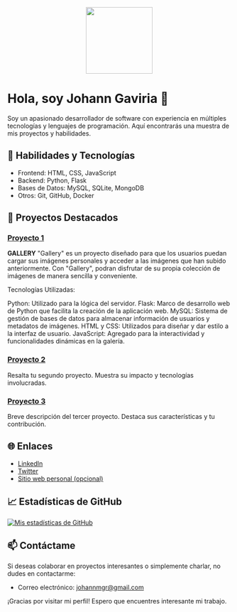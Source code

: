 <p align="center">
  <img src="https://your-profile-image-url.com" width="150" height="150">
</p>

# Hola, soy Johann Gaviria 👋

Soy un apasionado desarrollador de software con experiencia en múltiples tecnologías y lenguajes de programación. Aquí encontrarás una muestra de mis proyectos y habilidades.

## 🚀 Habilidades y Tecnologías

- Frontend: HTML, CSS, JavaScript
- Backend: Python, Flask
- Bases de Datos: MySQL, SQLite, MongoDB
- Otros: Git, GitHub, Docker

## 💼 Proyectos Destacados

### [Proyecto 1](https://github.com/JohannGaviria/Gallery)

**GALLERY**
"Gallery" es un proyecto diseñado para que los usuarios puedan cargar sus imágenes personales y acceder a las imágenes que han subido anteriormente. Con "Gallery", podran disfrutar de su propia colección de imágenes de manera sencilla y conveniente.

Tecnologías Utilizadas:

Python: Utilizado para la lógica del servidor.
Flask: Marco de desarrollo web de Python que facilita la creación de la aplicación web.
MySQL: Sistema de gestión de bases de datos para almacenar información de usuarios y metadatos de imágenes.
HTML y CSS: Utilizados para diseñar y dar estilo a la interfaz de usuario.
JavaScript: Agregado para la interactividad y funcionalidades dinámicas en la galería.

### [Proyecto 2](enlace-al-repositorio)
Resalta tu segundo proyecto. Muestra su impacto y tecnologías involucradas.

### [Proyecto 3](enlace-al-repositorio)
Breve descripción del tercer proyecto. Destaca sus características y tu contribución.

## 🌐 Enlaces

- [LinkedIn](enlace-a-tu-perfil-de-LinkedIn)
- [Twitter](enlace-a-tu-cuenta-de-Twitter)
- [Sitio web personal (opcional)](enlace-a-tu-sitio-web-personal)

## 📈 Estadísticas de GitHub

[![Mis estadísticas de GitHub](https://github-readme-stats.vercel.app/api?username=JohannGaviria&show_icons=true&theme=dark)](https://github.com/JohannGaviria)

## 📫 Contáctame

Si deseas colaborar en proyectos interesantes o simplemente charlar, no dudes en contactarme:

- Correo electrónico: johannmgr@gmail.com

¡Gracias por visitar mi perfil! Espero que encuentres interesante mi trabajo.

